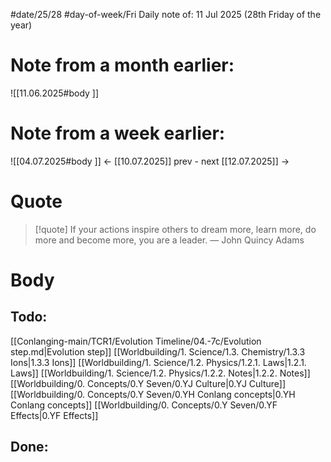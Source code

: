 
#date/25/28
#day-of-week/Fri
Daily note of: 11 Jul 2025 (28th Friday of the year)

# Note from a month earlier:
![[11.06.2025#body ]]

# Note from a week earlier:
![[04.07.2025#body ]]
 <- [[10.07.2025]] prev - next [[12.07.2025]] ->
# Quote

> [!quote] If your actions inspire others to dream more, learn more, do more and become more, you are a leader.
> — John Quincy Adams
# Body

## Todo:

[[Conlanging-main/TCR1/Evolution Timeline/04.-7c/Evolution step.md|Evolution step]]
[[Worldbuilding/1. Science/1.3. Chemistry/1.3.3 Ions|1.3.3 Ions]]
[[Worldbuilding/1. Science/1.2. Physics/1.2.1. Laws|1.2.1. Laws]]
[[Worldbuilding/1. Science/1.2. Physics/1.2.2. Notes|1.2.2. Notes]]
[[Worldbuilding/0. Concepts/0.Y Seven/0.YJ Culture|0.YJ Culture]]
[[Worldbuilding/0. Concepts/0.Y Seven/0.YH Conlang concepts|0.YH Conlang concepts]]
[[Worldbuilding/0. Concepts/0.Y Seven/0.YF Effects|0.YF Effects]]
## Done: